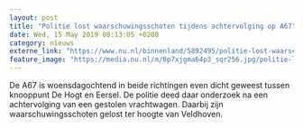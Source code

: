 ```yaml
---
layout: post
title: "Politie lost waarschuwingsschoten tijdens achtervolging op A67"
date: Wed, 15 May 2019 08:13:05 +0200
category: nieuws
externe_link: "https://www.nu.nl/binnenland/5892495/politie-lost-waarschuwingsschoten-tijdens-achtervolging-op-a67.html"
feature_image: "https://media.nu.nl/m/8p7xjgma64p3_sqr256.jpg/politie-lost-waarschuwingsschoten-tijdens-achtervolging-op-a67.jpg"
---
```


De A67 is woensdagochtend in beide richtingen even dicht geweest tussen knooppunt De Hogt en Eersel. De politie deed daar onderzoek na een achtervolging van een gestolen vrachtwagen. Daarbij zijn waarschuwingsschoten gelost ter hoogte van Veldhoven.
